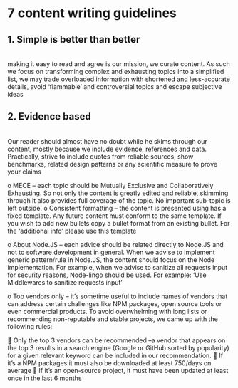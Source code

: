 # 7 content writing guidelines

## 1. Simple is better than better

<br/>
making it easy to read and agree is our mission, we curate content. As such we focus on transforming complex and exhausting topics into a simplified list, we may trade overloaded information with shortened and less-accurate details, avoid ‘flammable’ and controversial topics and escape subjective ideas

<br/>

## 2. Evidence based

<br/>
Our reader should almost have no doubt while he skims through our content, mostly because we include evidence, references and data. Practically, strive to include quotes from reliable sources, show benchmarks, related design patterns or any scientific measure to prove your claims


o	MECE – each topic should be Mutually Exclusive and Collaboratively Exhausting. So not only the content is greatly edited and reliable, skimming through it also provides full coverage of the topic. No important sub-topic is left outside.
o	Consistent formatting – the content is presented using has a fixed template. Any future content must conform to the same template. If you wish to add new bullets copy a bullet format from an existing bullet. For the ‘additional info’ please use this template

o	About Node.JS – each advice should be related directly to Node.JS and not to software development in general. When we advise to implement generic pattern/rule in Node.JS, the content should focus on the Node implementation. For example, when we advise to sanitize all requests input for security reasons, Node-lingo should be used. For example: ‘Use Middlewares to sanitize requests input’

o	Top vendors only – it’s sometime useful to include names of vendors that can address certain challenges like NPM packages, open source tools or even commercial products. To avoid overwhelming with long lists or recommending non-reputable and stable projects, we came up with the following rules:

	Only the top 3 vendors can be recommended –a vendor that appears on the top 3 results in a search engine (Google or GitHub sorted by popularity) for a given relevant keyword can be included in our recommendation. 
	If it’s a NPM packages it must also be downloaded at least 750/days on average
	If it’s an open-source project, it must have been updated at least once in the last 6 months
